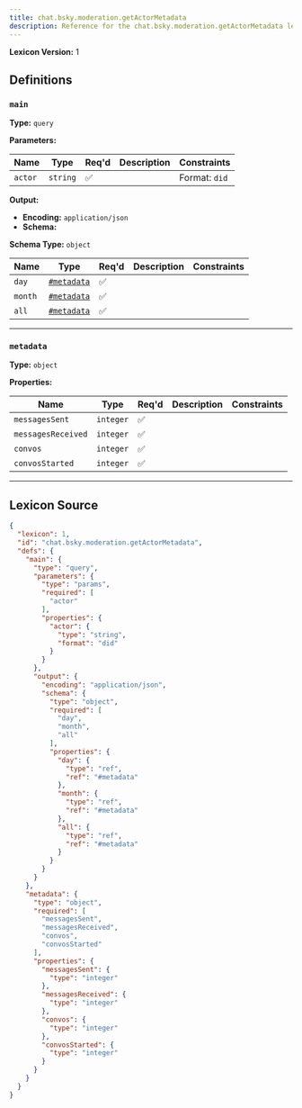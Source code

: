 ```yaml
---
title: chat.bsky.moderation.getActorMetadata
description: Reference for the chat.bsky.moderation.getActorMetadata lexicon
---
```

**Lexicon Version:** 1

## Definitions

<a name="main"></a>
### `main`

**Type:** `query`

**Parameters:**

| Name | Type | Req'd  | Description | Constraints |
|------|------|----------|-------------|-------------|
| `actor` | `string` | ✅  |  | Format: `did` |
**Output:**

- **Encoding:** `application/json`
- **Schema:**

**Schema Type:** `object`

| Name | Type | Req'd  | Description | Constraints |
|------|------|----------|-------------|-------------|
| `day` | [`#metadata`](#metadata) | ✅  |  |  |
| `month` | [`#metadata`](#metadata) | ✅  |  |  |
| `all` | [`#metadata`](#metadata) | ✅  |  |  |

---

<a name="metadata"></a>
### `metadata`

**Type:** `object`

**Properties:**

| Name | Type | Req'd  | Description | Constraints |
|------|------|----------|-------------|-------------|
| `messagesSent` | `integer` | ✅  |  |  |
| `messagesReceived` | `integer` | ✅  |  |  |
| `convos` | `integer` | ✅  |  |  |
| `convosStarted` | `integer` | ✅  |  |  |

---

## Lexicon Source
```json
{
  "lexicon": 1,
  "id": "chat.bsky.moderation.getActorMetadata",
  "defs": {
    "main": {
      "type": "query",
      "parameters": {
        "type": "params",
        "required": [
          "actor"
        ],
        "properties": {
          "actor": {
            "type": "string",
            "format": "did"
          }
        }
      },
      "output": {
        "encoding": "application/json",
        "schema": {
          "type": "object",
          "required": [
            "day",
            "month",
            "all"
          ],
          "properties": {
            "day": {
              "type": "ref",
              "ref": "#metadata"
            },
            "month": {
              "type": "ref",
              "ref": "#metadata"
            },
            "all": {
              "type": "ref",
              "ref": "#metadata"
            }
          }
        }
      }
    },
    "metadata": {
      "type": "object",
      "required": [
        "messagesSent",
        "messagesReceived",
        "convos",
        "convosStarted"
      ],
      "properties": {
        "messagesSent": {
          "type": "integer"
        },
        "messagesReceived": {
          "type": "integer"
        },
        "convos": {
          "type": "integer"
        },
        "convosStarted": {
          "type": "integer"
        }
      }
    }
  }
}
```
